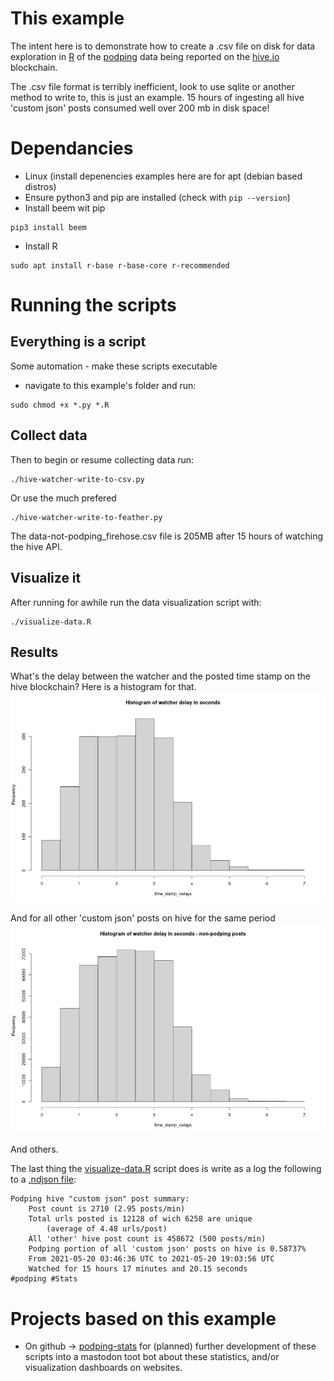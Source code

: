 # This example
The intent here is to demonstrate how to create a .csv file on disk for data exploration in [R](https://cran.r-project.org/) of the [podping](podping.cloud) data being reported on the [hive.io](hive.io) blockchain. 

The .csv file format is terribly inefficient, look to use sqlite or another method to write to, this is just an example. 15 hours of ingesting all hive 'custom json' posts consumed well over 200 mb in disk space!

# Dependancies
- Linux (install depenencies examples here are for apt (debian based distros)
- Ensure python3 and pip are installed (check with `pip --version`)
- Install beem wit pip
```
pip3 install beem
```
- Install R
```
sudo apt install r-base r-base-core r-recommended
```
# Running the scripts
## Everything is a script
Some automation - make these scripts executable
- navigate to this example's folder and run:
```
sudo chmod +x *.py *.R
```
## Collect data
Then to begin or resume collecting data run:
```
./hive-watcher-write-to-csv.py
```
Or use the much prefered
```
./hive-watcher-write-to-feather.py
```
 The data-not-podping_firehose.csv file is 205MB after 15 hours of watching the hive API.

## Visualize it
After running for awhile run the data visualization script with:
```
./visualize-data.R 
```

## Results
What's the delay between the watcher and the posted time stamp on the hive blockchain?
Here is a histogram for that.
![Example Histogram](stats/image-timestamp_delay_hist.png)

And for all other 'custom json' posts on hive for the same period
![Example Histogram](stats/image-timestamp_delay_hist-non-podping.png)

And others. 

The last thing the [visualize-data.R](visualize-data.R) script does is write as a log the following to a [.ndjson file](stats/summaryStats.ndjson):

```
Podping hive "custom json" post summary:
  	Post count is 2710 (2.95 posts/min)
    Total urls posted is 12128 of wich 6258 are unique
        (average of 4.48 urls/post)
    All 'other' hive post count is 458672 (500 posts/min)
    Podping portion of all 'custom json' posts on hive is 0.58737%
    From 2021-05-20 03:46:36 UTC to 2021-05-20 19:03:56 UTC
    Watched for 15 hours 17 minutes and 20.15 seconds
#podping #Stats
```
# Projects based on this example
- On github -> [podping-stats](https://github.com/seakintruth/podping-stats) for (planned) further development of these scripts into a mastodon toot bot about these statistics, and/or visualization dashboards on websites.

